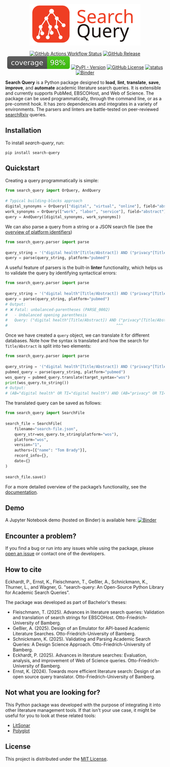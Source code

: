 
<p align="center">
<img src="https://raw.githubusercontent.com/CoLRev-Environment/search-query/refs/heads/main/docs/source/_static/search_query_logo.svg" width="350">
</p>

<div align="center">

[![GitHub Actions Workflow Status](https://img.shields.io/github/actions/workflow/status/CoLRev-Environment/search-query/.github%2Fworkflows%2Ftests.yml?label=tests)](https://github.com/CoLRev-Environment/search-query/actions/workflows/tests.yml)
[![GitHub Release](https://img.shields.io/github/v/release/CoLRev-Environment/search-query)](https://github.com/CoLRev-Environment/search-query/releases/)
![Coverage](https://raw.githubusercontent.com/CoLRev-Environment/search-query/main/test/coverage.svg)
[![PyPI - Version](https://img.shields.io/pypi/v/search-query?color=blue)](https://pypi.org/project/search-query/)
[![GitHub License](https://img.shields.io/github/license/CoLRev-Environment/search-query)](https://github.com/CoLRev-Environment/search-query/releases/)
[![status](https://joss.theoj.org/papers/ea1fcafb8f80fa98bcbd857cf1cfada9/status.svg)](https://joss.theoj.org/papers/ea1fcafb8f80fa98bcbd857cf1cfada9)
[![Binder](https://mybinder.org/badge_logo.svg)](https://mybinder.org/v2/gh/CoLRev-Environment/search-query/HEAD?labpath=docs%2Fsource%2Fdemo.ipynb)

</div>

**Search Query** is a Python package designed to **load**, **lint**, **translate**, **save**, **improve**, and **automate** academic literature search queries.
It is extensible and currently supports PubMed, EBSCOHost, and Web of Science.
The package can be used programmatically, through the command line, or as a pre-commit hook.
It has zero dependencies and integrates in a variety of environments.
The parsers and linters are battle-tested on peer-reviewed [searchRxiv](https://www.cabidigitallibrary.org/journal/searchrxiv) queries.

## Installation

To install *search-query*, run:
```commandline
pip install search-query
```

## Quickstart

Creating a query programmatically is simple:
```python
from search_query import OrQuery, AndQuery

# Typical building-blocks approach
digital_synonyms = OrQuery(["digital", "virtual", "online"], field="abstract")
work_synonyms = OrQuery(["work", "labor", "service"], field="abstract")
query = AndQuery([digital_synonyms, work_synonyms])
```
We can also parse a query from a string or a JSON search file (see the [overview of platform identifiers](https://colrev-environment.github.io/search-query/platforms/platform_index.html))
```python
from search_query.parser import parse

query_string = '("digital health"[Title/Abstract]) AND ("privacy"[Title/Abstract])'
query = parse(query_string, platform="pubmed")
```
A useful feature of parsers is the built-in **linter** functionality, which helps us to validate the query by identifying syntactical errors:
```python
from search_query.parser import parse

query_string = '("digital health"[Title/Abstract]) AND ("privacy"[Title/Abstract]'
query = parse(query_string, platform="pubmed")
# Output:
# ❌ Fatal: unbalanced-parentheses (PARSE_0002)
#   - Unbalanced opening parenthesis
#   Query: ("digital health"[Title/Abstract]) AND ("privacy"[Title/Abstract]
#                                                ^^^
```
Once we have created a `query` object, we can translate it for different databases.
Note how the syntax is translated and how the search for `Title/Abstract` is split into two elements:
```python
from search_query.parser import parse

query_string = '("digital health"[Title/Abstract]) AND ("privacy"[Title/Abstract])'
pubmed_query = parse(query_string, platform="pubmed")
wos_query = pubmed_query.translate(target_syntax="wos")
print(wos_query.to_string())
# Output:
# (AB="digital health" OR TI="digital health") AND (AB="privacy" OR TI="privacy")
```
The translated query can be saved as follows:
```python
from search_query import SearchFile

search_file = SearchFile(
    filename="search-file.json",
    query_str=wos_query.to_string(platform="wos"),
    platform="wos",
    version="1",
    authors=[{"name": "Tom Brady"}],
    record_info={},
    date={}
)

search_file.save()
```

For a more detailed overview of the package’s functionality, see the [documentation](https://colrev-environment.github.io/search-query/).

## Demo

A Jupyter Notebook demo (hosted on Binder) is available here:
[![Binder](https://mybinder.org/badge_logo.svg)](https://mybinder.org/v2/gh/CoLRev-Environment/search-query/HEAD?labpath=docs%2Fsource%2Fdemo.ipynb)

## Encounter a problem?

If you find a bug or run into any issues while using the package, please [open an issue](https://github.com/CoLRev-Environment/search-query/issues) or contact one of the developers.

## How to cite

Eckhardt, P., Ernst, K., Fleischmann, T., Geßler, A., Schnickmann, K., Thurner, L., and Wagner, G. "search-query: An Open-Source Python Library for Academic Search Queries".

The package was developed as part of Bachelor's theses:

- Fleischmann, T. (2025). Advances in literature search queries: Validation and translation of search strings for EBSCOHost. Otto-Friedrich-University of Bamberg.
- Geßler, A. (2025). Design of an Emulator for API-based Academic Literature Searches. Otto-Friedrich-University of Bamberg.
- Schnickmann, K. (2025). Validating and Parsing Academic Search Queries: A Design Science Approach. Otto-Friedrich-University of Bamberg.
- Eckhardt, P. (2025). Advances in literature searches: Evaluation, analysis, and improvement of Web of Science queries. Otto-Friedrich-University of Bamberg.
- Ernst, K. (2024). Towards more efficient literature search: Design of an open source query translator. Otto-Friedrich-University of Bamberg.

## Not what you are looking for?

This Python package was developed with the purpose of integrating it into other literature management tools. If that isn't your use case, it might be useful for you to look at these related tools:

- [LitSonar](https://litsonar.com/)
- [Polyglot](https://sr-accelerator.com/#/polyglot)

## License

This project is distributed under the [MIT License](LICENSE).
